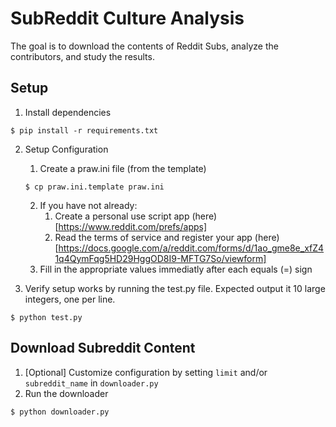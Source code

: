 # SubReddit Culture Analysis
The goal is to download the contents of Reddit Subs, analyze the contributors, and study the results.

## Setup

1. Install dependencies
```
$ pip install -r requirements.txt
```

2. Setup Configuration
    1. Create a praw.ini file (from the template)
    ```
    $ cp praw.ini.template praw.ini
    ```
    2. If you have not already:
        1. Create a personal use script app (here)[https://www.reddit.com/prefs/apps]
        2. Read the terms of service and register your app (here)[https://docs.google.com/a/reddit.com/forms/d/1ao_gme8e_xfZ41q4QymFqg5HD29HggOD8I9-MFTG7So/viewform]
    2. Fill in the appropriate values immediatly after each equals (=) sign

3. Verify setup works by running the test.py file. Expected output it 10 large integers,
one per line.
```
$ python test.py
```

## Download Subreddit Content

1. [Optional] Customize configuration by setting `limit` and/or `subreddit_name` in `downloader.py`
2. Run the downloader
```
$ python downloader.py
```
